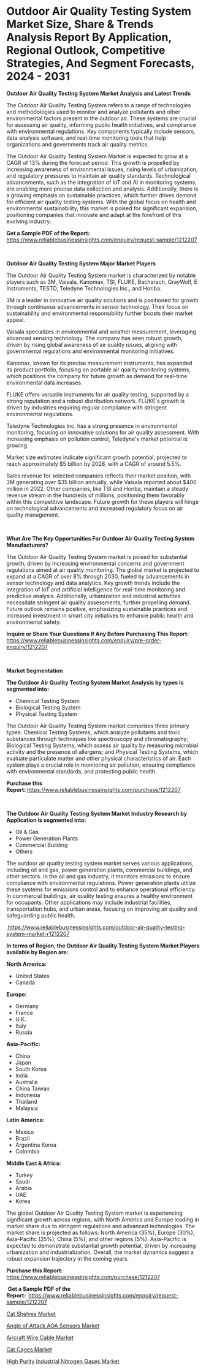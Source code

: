 <p><h1>Outdoor Air Quality Testing System Market Size, Share & Trends Analysis Report By Application, Regional Outlook, Competitive Strategies, And Segment Forecasts, 2024 - 2031</h1></p><p><strong>Outdoor Air Quality Testing System Market Analysis and Latest Trends</strong></p>
<p><p>The Outdoor Air Quality Testing System refers to a range of technologies and methodologies used to monitor and analyze pollutants and other environmental factors present in the outdoor air. These systems are crucial for assessing air quality, informing public health initiatives, and compliance with environmental regulations. Key components typically include sensors, data analysis software, and real-time monitoring tools that help organizations and governments track air quality metrics.</p><p>The Outdoor Air Quality Testing System Market is expected to grow at a CAGR of 13% during the forecast period. This growth is propelled by increasing awareness of environmental issues, rising levels of urbanization, and regulatory pressures to maintain air quality standards. Technological advancements, such as the integration of IoT and AI in monitoring systems, are enabling more precise data collection and analysis. Additionally, there is a growing emphasis on sustainable practices, which further drives demand for efficient air quality testing systems. With the global focus on health and environmental sustainability, this market is poised for significant expansion, positioning companies that innovate and adapt at the forefront of this evolving industry.</p></p>
<p><strong>Get a Sample PDF of the Report:&nbsp;</strong> <a href="https://www.reliablebusinessinsights.com/enquiry/request-sample/1212207?utm_campaign=48&utm_medium=2&utm_source=Github&utm_content=ia&utm_term=06102024&utm_id=outdoor-air-quality-testing-system">https://www.reliablebusinessinsights.com/enquiry/request-sample/1212207</a></p>
<p>&nbsp;</p>
<p><strong>Outdoor Air Quality Testing System Major Market Players</strong></p>
<p><p>The Outdoor Air Quality Testing System market is characterized by notable players such as 3M, Vaisala, Kanomax, TSI, FLUKE, Bacharach, GrayWolf, E Instruments, TESTO, Teledyne Technologies Inc., and Horiba. </p><p>3M is a leader in innovative air quality solutions and is positioned for growth through continuous advancements in sensor technology. Their focus on sustainability and environmental responsibility further boosts their market appeal. </p><p>Vaisala specializes in environmental and weather measurement, leveraging advanced sensing technology. The company has seen robust growth, driven by rising global awareness of air quality issues, aligning with governmental regulations and environmental monitoring initiatives. </p><p>Kanomax, known for its precise measurement instruments, has expanded its product portfolio, focusing on portable air quality monitoring systems, which positions the company for future growth as demand for real-time environmental data increases.</p><p>FLUKE offers versatile instruments for air quality testing, supported by a strong reputation and a robust distribution network. FLUKE's growth is driven by industries requiring regular compliance with stringent environmental regulations.</p><p>Teledyne Technologies Inc. has a strong presence in environmental monitoring, focusing on innovative solutions for air quality assessment. With increasing emphasis on pollution control, Teledyne's market potential is growing.</p><p>Market size estimates indicate significant growth potential, projected to reach approximately $5 billion by 2028, with a CAGR of around 5.5%. </p><p>Sales revenue for selected companies reflects their market position, with 3M generating over $35 billion annually, while Vaisala reported about $400 million in 2022. Other companies, like TSI and Horiba, maintain a steady revenue stream in the hundreds of millions, positioning them favorably within this competitive landscape. Future growth for these players will hinge on technological advancements and increased regulatory focus on air quality management.</p></p>
<p>&nbsp;</p>
<p><strong>What Are The Key Opportunities For Outdoor Air Quality Testing System Manufacturers?</strong></p>
<p><p>The Outdoor Air Quality Testing System market is poised for substantial growth, driven by increasing environmental concerns and government regulations aimed at air quality monitoring. The global market is projected to expand at a CAGR of over 8% through 2030, fueled by advancements in sensor technology and data analytics. Key growth trends include the integration of IoT and artificial intelligence for real-time monitoring and predictive analysis. Additionally, urbanization and industrial activities necessitate stringent air quality assessments, further propelling demand. Future outlook remains positive, emphasizing sustainable practices and increased investment in smart city initiatives to enhance public health and environmental safety.</p></p>
<p><strong>Inquire or Share Your Questions If Any Before Purchasing This Report:</strong> <a href="https://www.reliablebusinessinsights.com/enquiry/pre-order-enquiry/1212207?utm_campaign=48&utm_medium=2&utm_source=Github&utm_content=ia&utm_term=06102024&utm_id=outdoor-air-quality-testing-system">https://www.reliablebusinessinsights.com/enquiry/pre-order-enquiry/1212207</a></p>
<p>&nbsp;</p>
<p><strong>Market Segmentation</strong></p>
<p><strong>The Outdoor Air Quality Testing System Market Analysis by types is segmented into:</strong></p>
<p><ul><li>Chemical Testing System</li><li>Biological Testing System</li><li>Physical Testing System</li></ul></p>
<p><p>The Outdoor Air Quality Testing System market comprises three primary types: Chemical Testing Systems, which analyze pollutants and toxic substances through techniques like spectroscopy and chromatography; Biological Testing Systems, which assess air quality by measuring microbial activity and the presence of allergens; and Physical Testing Systems, which evaluate particulate matter and other physical characteristics of air. Each system plays a crucial role in monitoring air pollution, ensuring compliance with environmental standards, and protecting public health.</p></p>
<p><strong>Purchase this Report:&nbsp;</strong><a href="https://www.reliablebusinessinsights.com/purchase/1212207?utm_campaign=48&utm_medium=2&utm_source=Github&utm_content=ia&utm_term=06102024&utm_id=outdoor-air-quality-testing-system">https://www.reliablebusinessinsights.com/purchase/1212207</a></p>
<p>&nbsp;</p>
<p><strong>The Outdoor Air Quality Testing System Market Industry Research by Application is segmented into:</strong></p>
<p><ul><li>Oil & Gas</li><li>Power Generation Plants</li><li>Commercial Building</li><li>Others</li></ul></p>
<p><p>The outdoor air quality testing system market serves various applications, including oil and gas, power generation plants, commercial buildings, and other sectors. In the oil and gas industry, it monitors emissions to ensure compliance with environmental regulations. Power generation plants utilize these systems for emissions control and to enhance operational efficiency. In commercial buildings, air quality testing ensures a healthy environment for occupants. Other applications may include industrial facilities, transportation hubs, and urban areas, focusing on improving air quality and safeguarding public health.</p></p>
<p><a href="https://www.reliablebusinessinsights.com/outdoor-air-quality-testing-system-market-r1212207?utm_campaign=48&utm_medium=2&utm_source=Github&utm_content=ia&utm_term=06102024&utm_id=outdoor-air-quality-testing-system">&nbsp;https://www.reliablebusinessinsights.com/outdoor-air-quality-testing-system-market-r1212207</a></p>
<p><strong>In terms of Region, the Outdoor Air Quality Testing System Market Players available by Region are:</strong></p>
<p>
    <p> <strong> North America: </strong>
        <ul>
            <li>United States</li>
            <li>Canada</li>
        </ul>
        </p> 
    <p> <strong> Europe: </strong>
        <ul>
            <li>Germany</li>
            <li>France</li>
            <li>U.K.</li>
            <li>Italy</li>
            <li>Russia</li>
        </ul>
        </p> 
    <p> <strong> Asia-Pacific: </strong>
        <ul>
            <li>China</li>
            <li>Japan</li>
            <li>South Korea</li>
            <li>India</li>
            <li>Australia</li>
            <li>China Taiwan</li>
            <li>Indonesia</li>
            <li>Thailand</li>
            <li>Malaysia</li>
        </ul>
        </p> 
    <p> <strong> Latin America: </strong>
        <ul>
            <li>Mexico</li>
            <li>Brazil</li>
            <li>Argentina Korea</li>
            <li>Colombia</li>
        </ul>
        </p> 
    <p> <strong> Middle East & Africa: </strong>
        <ul>
            <li>Turkey</li>
            <li>Saudi</li>
            <li>Arabia</li>
            <li>UAE</li>
            <li>Korea</li>
        </ul>
    </p>
    </p>
<p><p>The global Outdoor Air Quality Testing System market is experiencing significant growth across regions, with North America and Europe leading in market share due to stringent regulations and advanced technologies. The market share is projected as follows: North America (35%), Europe (30%), Asia-Pacific (25%), China (5%), and other regions (5%). Asia-Pacific is expected to demonstrate substantial growth potential, driven by increasing urbanization and industrialization. Overall, the market dynamics suggest a robust expansion trajectory in the coming years.</p></p>
<p><strong>Purchase this Report: </strong><a href="https://www.reliablebusinessinsights.com/purchase/1212207?utm_campaign=48&utm_medium=2&utm_source=Github&utm_content=ia&utm_term=06102024&utm_id=outdoor-air-quality-testing-system">https://www.reliablebusinessinsights.com/purchase/1212207</a></p>
<p>&nbsp;<strong>Get a Sample PDF of the Report:&nbsp;&nbsp;</strong><a href="https://www.reliablebusinessinsights.com/enquiry/request-sample/1212207?utm_campaign=48&utm_medium=2&utm_source=Github&utm_content=ia&utm_term=06102024&utm_id=outdoor-air-quality-testing-system">https://www.reliablebusinessinsights.com/enquiry/request-sample/1212207</a></p>
<p><strong></strong></p>
<p><p><a href="https://www.linkedin.com/pulse/future-innovation-global-cat-shelves-market-growth-opportunities-qlgzc?utm_campaign=48&utm_medium=2&utm_source=Github&utm_content=ia&utm_term=06102024&utm_id=outdoor-air-quality-testing-system">Cat Shelves Market</a></p><p><a href="https://issuu.com/reportprime-2/docs/angle-of-attack-aoa-sensors-market-_28bd83c01a4c29?utm_campaign=48&utm_medium=2&utm_source=Github&utm_content=ia&utm_term=06102024&utm_id=outdoor-air-quality-testing-system">Angle of Attack AOA Sensors Market</a></p><p><a href="https://issuu.com/reportprime-2/docs/aircraft-wire-cable-market-size-203_660a09ef29745a?utm_campaign=48&utm_medium=2&utm_source=Github&utm_content=ia&utm_term=06102024&utm_id=outdoor-air-quality-testing-system">Aircraft Wire Cable Market</a></p><p><a href="https://www.linkedin.com/pulse/surfing-cat-cages-wave-riding-market-currents-2031-crowd-data-ek8kc?utm_campaign=48&utm_medium=2&utm_source=Github&utm_content=ia&utm_term=06102024&utm_id=outdoor-air-quality-testing-system">Cat Cages Market</a></p><p><a href="https://github.com/allegrayx16ca/Market-Research-Report-List-1/blob/main/high-purity-industrial-nitrogen-gases-market.md?utm_campaign=48&utm_medium=2&utm_source=Github&utm_content=ia&utm_term=06102024&utm_id=outdoor-air-quality-testing-system">High Purity Industrial Nitrogen Gases Market</a></p></p>